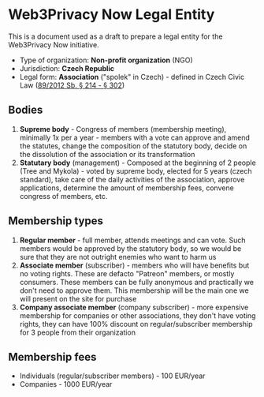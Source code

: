 # Web3Privacy Now Legal Entity

This is a document used as a draft to prepare a legal entity for the Web3Privacy Now initiative.

* Type of organization: **Non-profit organization** (NGO)
* Jurisdiction: **Czech Republic**
* Legal form: **Association** ("spolek" in Czech) - defined in Czech Civic Law ([89/2012 Sb. § 214 - § 302](https://www.zakonyprolidi.cz/cs/2012-89#f4579519))

## Bodies

1. **Supreme body** - Congress of members (membership meeting), minimally 1x per a year - members with a vote can approve and amend the statutes, change the composition of the statutory body, decide on the dissolution of the association or its transformation
2. **Statutary body** (management) - Composed at the beginning of 2 people (Tree and Mykola) - voted by supreme body, elected for 5 years (czech standard), take care of the daily activities of the association, approve applications, determine the amount of membership fees, convene congress of members, etc.

## Membership types

1. **Regular member** - full member, attends meetings and can vote. Such members would be approved by the statutory body, so we would be sure that they are not outright enemies who want to harm us
2. **Associate member** (subscriber) - members who will have benefits but no voting rights. These are defacto "Patreon" members, or mostly consumers. These members can be fully anonymous and practically we don't need to approve them. This membership will be the main one we will present on the site for purchase
3. **Company associate member** (company subscriber) - more expensive membership for companies or other associations, they don't have voting rights, they can have 100% discount on regular/subscriber membership for 3 people from their organization

## Membership fees

* Individuals (regular/subscriber members) - 100 EUR/year
* Companies - 1000 EUR/year
